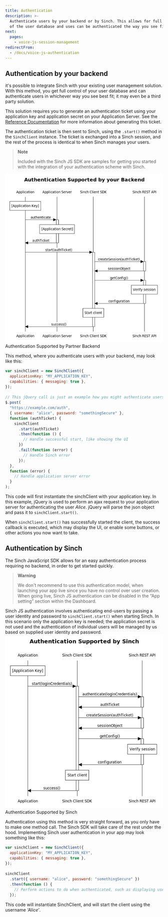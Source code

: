 ```yaml
---
title: Authentication
description: >-
  Authenticate users by your backend or by Sinch. This allows for full control
  of the user database and uses can be authenticated the way you see fit.
next:
  pages:
    - voice-js-session-management
redirectFrom:
  - /docs/voice-js-authentication
---
```


## Authentication by your backend

it's possible to integrate Sinch with your existing user management solution. With this method, you get full control of your user database and can authenticate users in whichever way you see best fit; it may even be a third party solution.

This solution requires you to generate an authentication ticket using your application key and application secret on your Application Server. See the [Reference Documentation](http://www.sinch.com/docs/javascript/reference/) for more information about generating this ticket.

The authentication ticket is then sent to Sinch, using the `.start()` method in the `SinchClient` instance. The ticket is exchanged into a Sinch session, and the rest of the process is identical to when Sinch manages your users.

> **Note**
>
> Included with the Sinch JS SDK are samples for getting you started with the integration of your authentication scheme with Sinch.

![authentication_papi_partner.png](images/d4a29ad-authentication_papi_partner.png)
Authentication Supported by Partner
Backend

This method, where you authenticate users with your backend, may look like this:

```javascript
var sinchClient = new SinchClient({
  applicationKey: "MY_APPLICATION_KEY",
  capabilities: { messaging: true },
});

// This jQuery call is just an example how you might authenticate users and pass the ticket to Sinch.
$.post(
  "https://example.com/auth",
  { username: "alice", password: "somethingSecure" },
  function (authTicket) {
    sinchClient
      .start(authTicket)
      .then(function () {
        // Handle successful start, like showing the UI
      })
      .fail(function (error) {
        // Handle Sinch error
      });
  },
  function (error) {
    // Handle application server error
  }
);
```

This code will first instantiate the sinchClient with your application key. In this example, jQuery is used to perform an ajax request to your application server for authenticating the user _Alice_. jQuery will parse the json object and pass it to `sinchClient.start()`.

When `sinchClient.start()` has successfully started the client, the success callback is executed, which may display the UI, or enable some buttons, or other actions you now want to take.

## Authentication by Sinch

The Sinch JavaScript SDK allows for an easy authentication process requiring no backend, in order to get started quickly.

> **Warning**
>
> We don't recommend to use this authentication model, when launching your app live since you have no control over user creation. When going live, Sinch JS authentication can be disabled in the “App setting” section within the Dashboard.

Sinch JS authentication involves authenticating end-users by passing a user identity and password to `sinchClient.start()` when starting Sinch. In this scenario only the application key is needed; the application secret is not used and the authentication of individual users will be managed by us based on supplied user identity and password.
![authentication_papi_sinch.png](images/d8619f6-authentication_papi_sinch.png)
Authentication Supported by
Sinch

Authentication using this method is very straight forward, as you only have to make one method call. The Sinch SDK will take care of the rest under the hood. Implementing Sinch user authentication in your app may look something like this:

```javascript
var sinchClient = new SinchClient({
  applicationKey: "MY_APPLICATION_KEY",
  capabilities: { messaging: true },
});

sinchClient
  .start({ username: "alice", password: "somethingSecure" })
  .then(function () {
    // Perform actions to do when authenticated, such as displaying user interface
  });
```

This code will instantiate SinchClient, and will start the client using the username _‘Alice’_.
